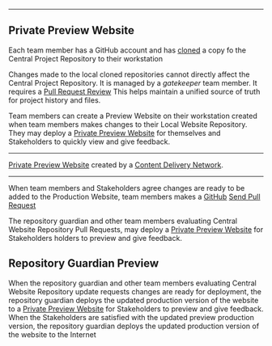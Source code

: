  ---
 
## Private Preview Website


Each team member has a GitHub account and has [cloned](git.md#clone) a copy fo the Central Project Repository to their workstation

Changes made to the local cloned repositories cannot directly affect the Central Project Repository. It is managed by a *gatekeeper* team member. It requires a [Pull Request Review](https://docs.github.com/en/pull-requests/collaborating-with-pull-requests/reviewing-changes-in-pull-requests/about-pull-request-reviews) This helps maintain a unified source of truth for project history and files.

Team members can create a Preview Website on their workstation created when team members makes changes to their Local Website Repository. They may deploy a [Private Preview Website](preview.md) for themselves and Stakeholders to quickly view and give feedback. 

---

[Private Preview Website](preview.md) created by a [Content Delivery Network](cdn_deploy). 

---

When team members and Stakeholders agree  changes are ready to be added to the Production Website,  team members  makes a [GitHub](github.md) [Send Pull Request](https://www.w3schools.com/git/git_remote_send_pull_request.asp?remote=github)

The repository guardian and other team members evaluating Central Website Repository Pull Requests, may deploy a [Private Preview Website](preview.md) for Stakeholders holders to preview and give feedback.


## Repository Guardian Preview

When the repository guardian and other team members evaluating Central Website Repository update requests changes are ready for deployment, the repository guardian deploys the updated production version of the website to a [Private Preview Website](preview.md) for Stakeholders to preview and give feedback. When the Stakeholders are satisfied with the updated preview production version, the repository guardian deploys the updated production version of the website to the Internet